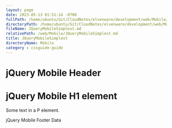 ```yaml
---
layout: page
date: 2023-05-13 01:51:14 -0700
fullPath: /home/ubuntu/Git/CloudNotes/elvenware/development/web/Mobile/JQueryMobileSimplest.md
directoryPath: /home/ubuntu/Git/CloudNotes/elvenware/development/web/Mobile
fileName: JQueryMobileSimplest.md
relativePath: /web/Mobile/JQueryMobileSimplest.md
title: JQueryMobileSimplest
directoryName: Mobile
category : cssguide-guide
---
```


jQuery Mobile Header
====================

jQuery Mobile H1 element
========================

Some text in a P element.

jQuery Mobile Footer Data
